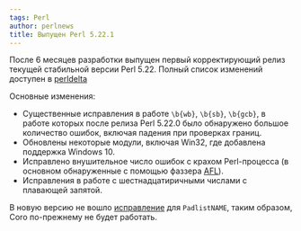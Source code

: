 ```yaml
---
tags: Perl
author: perlnews
title: Выпущен Perl 5.22.1
---
```


После 6 месяцев разработки выпущен первый корректирующий релиз текущей
стабильной версии Perl 5.22. Полный список изменений доступен в
[perldelta](https://metacpan.org/pod/release/SHAY/perl-5.22.1/pod/perldelta.pod)

Основные изменения:

* Существенные исправления в работе `\b{wb}`, `\b{sb}`, `\b{gcb}`, в работе которых
  после релиза Perl 5.22.0 было обнаружено большое количество ошибок, включая
  падения при проверках границ.
* Обновлены некоторые модули, включая Win32, где добавлена поддержка Windows 10.
* Исправлено внушительное число ошибок с крахом Perl-процесса (в основном
  обнаруженные с помощью фаззера [AFL](http://lcamtuf.coredump.cx/afl/)).
* Исправления в работе с шестнадцатиричными числами с плавающей запятой.

В новую версию не вошло
[исправление](http://perl5.git.perl.org/perl.git/commit/73949fca082fe50bf47755c5ffa328259057ae36)
для `PadlistNAME`, таким образом, Coro по-прежнему не будет работать.
